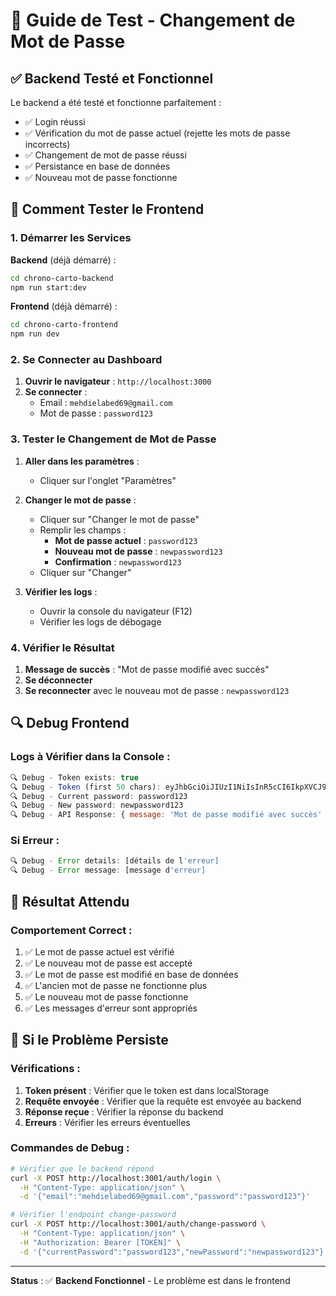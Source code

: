 # 🔐 Guide de Test - Changement de Mot de Passe

## ✅ Backend Testé et Fonctionnel

Le backend a été testé et fonctionne parfaitement :
- ✅ Login réussi
- ✅ Vérification du mot de passe actuel (rejette les mots de passe incorrects)
- ✅ Changement de mot de passe réussi
- ✅ Persistance en base de données
- ✅ Nouveau mot de passe fonctionne

## 🚀 Comment Tester le Frontend

### **1. Démarrer les Services**

**Backend** (déjà démarré) :
```bash
cd chrono-carto-backend
npm run start:dev
```

**Frontend** (déjà démarré) :
```bash
cd chrono-carto-frontend
npm run dev
```

### **2. Se Connecter au Dashboard**

1. **Ouvrir le navigateur** : `http://localhost:3000`
2. **Se connecter** :
   - Email : `mehdielabed69@gmail.com`
   - Mot de passe : `password123`

### **3. Tester le Changement de Mot de Passe**

1. **Aller dans les paramètres** :
   - Cliquer sur l'onglet "Paramètres"

2. **Changer le mot de passe** :
   - Cliquer sur "Changer le mot de passe"
   - Remplir les champs :
     - **Mot de passe actuel** : `password123`
     - **Nouveau mot de passe** : `newpassword123`
     - **Confirmation** : `newpassword123`
   - Cliquer sur "Changer"

3. **Vérifier les logs** :
   - Ouvrir la console du navigateur (F12)
   - Vérifier les logs de débogage

### **4. Vérifier le Résultat**

1. **Message de succès** : "Mot de passe modifié avec succès"
2. **Se déconnecter**
3. **Se reconnecter** avec le nouveau mot de passe : `newpassword123`

## 🔍 Debug Frontend

### **Logs à Vérifier dans la Console** :
```javascript
🔍 Debug - Token exists: true
🔍 Debug - Token (first 50 chars): eyJhbGciOiJIUzI1NiIsInR5cCI6IkpXVCJ9...
🔍 Debug - Current password: password123
🔍 Debug - New password: newpassword123
🔍 Debug - API Response: { message: 'Mot de passe modifié avec succès' }
```

### **Si Erreur** :
```javascript
🔍 Debug - Error details: [détails de l'erreur]
🔍 Debug - Error message: [message d'erreur]
```

## 🎯 Résultat Attendu

### **Comportement Correct** :
1. ✅ Le mot de passe actuel est vérifié
2. ✅ Le nouveau mot de passe est accepté
3. ✅ Le mot de passe est modifié en base de données
4. ✅ L'ancien mot de passe ne fonctionne plus
5. ✅ Le nouveau mot de passe fonctionne
6. ✅ Les messages d'erreur sont appropriés

## 🚨 Si le Problème Persiste

### **Vérifications** :
1. **Token présent** : Vérifier que le token est dans localStorage
2. **Requête envoyée** : Vérifier que la requête est envoyée au backend
3. **Réponse reçue** : Vérifier la réponse du backend
4. **Erreurs** : Vérifier les erreurs éventuelles

### **Commandes de Debug** :
```bash
# Vérifier que le backend répond
curl -X POST http://localhost:3001/auth/login \
  -H "Content-Type: application/json" \
  -d '{"email":"mehdielabed69@gmail.com","password":"password123"}'

# Vérifier l'endpoint change-password
curl -X POST http://localhost:3001/auth/change-password \
  -H "Content-Type: application/json" \
  -H "Authorization: Bearer [TOKEN]" \
  -d '{"currentPassword":"password123","newPassword":"newpassword123"}'
```

---

**Status** : ✅ **Backend Fonctionnel** - Le problème est dans le frontend
